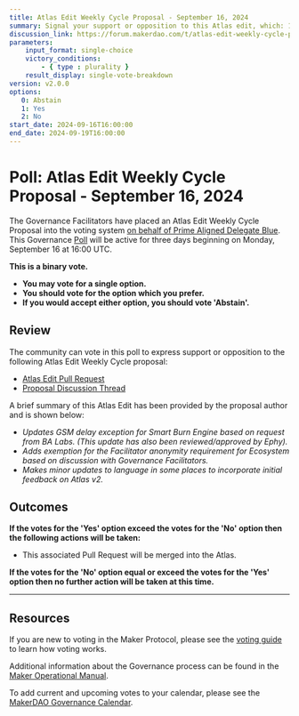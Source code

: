 ```yaml
---
title: Atlas Edit Weekly Cycle Proposal - September 16, 2024
summary: Signal your support or opposition to this Atlas edit, which: 1) Updates the GSM Delay Exception for the Smart Burn Engine based on a request from BA Labs; 2) adds exemption for the Facilitator anonymity requirement for Ecosystem based on discussion with Governance Facilitators; 3) makes minor updates to language in some places to incorporate initial feedback on Atlas v2.
discussion_link: https://forum.makerdao.com/t/atlas-edit-weekly-cycle-proposal/25083
parameters:
    input_format: single-choice
    victory_conditions:
        - { type : plurality }
    result_display: single-vote-breakdown
version: v2.0.0
options:
   0: Abstain
   1: Yes
   2: No
start_date: 2024-09-16T16:00:00
end_date: 2024-09-19T16:00:00
---
```

# Poll: Atlas Edit Weekly Cycle Proposal - September 16, 2024

The Governance Facilitators have placed an Atlas Edit Weekly Cycle Proposal into the voting system [on behalf of Prime Aligned Delegate Blue](https://forum.makerdao.com/t/atlas-edit-weekly-cycle-proposal/25083/3). This Governance [Poll](https://manual.makerdao.com/governance/governance-cycle/weekly-governance-cycle#weekly-governance-cycle-definitions-mip16c1) will be active for three days beginning on Monday, September 16 at 16:00 UTC.

**This is a binary vote.**

- **You may vote for a single option.**
- **You should vote for the option which you prefer.**
- **If you would accept either option, you should vote 'Abstain'.**

## Review

The community can vote in this poll to express support or opposition to the following Atlas Edit Weekly Cycle proposal:

- [Atlas Edit Pull Request](https://github.com/makerdao/next-gen-atlas/pull/33)
- [Proposal Discussion Thread](https://forum.makerdao.com/t/atlas-edit-weekly-cycle-proposal/25083)

A brief summary of this Atlas Edit has been provided by the proposal author and is shown below:

- *Updates GSM delay exception for Smart Burn Engine based on request from BA Labs. (This update has also been reviewed/approved by Ephy).*
- *Adds exemption for the Facilitator anonymity requirement for Ecosystem based on discussion with Governance Facilitators.*
- *Makes minor updates to language in some places to incorporate initial feedback on Atlas v2.*

## Outcomes

**If the votes for the 'Yes' option exceed the votes for the 'No' option then the following actions will be taken:**

- This associated Pull Request will be merged into the Atlas.

**If the votes for the 'No' option equal or exceed the votes for the 'Yes' option then no further action will be taken at this time.**

---

## Resources

If you are new to voting in the Maker Protocol, please see the [voting guide](https://manual.makerdao.com/governance/voting-in-makerdao/on-chain-governance) to learn how voting works.

Additional information about the Governance process can be found in the [Maker Operational Manual](https://manual.makerdao.com).

To add current and upcoming votes to your calendar, please see the [MakerDAO Governance Calendar](https://manual.makerdao.com/makerdao/calendars/governance-calendar).

